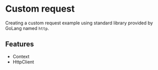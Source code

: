 # Custom request

Creating a custom request example using standard library 
provided by GoLang named `http`.

## Features

- Context
- HttpClient